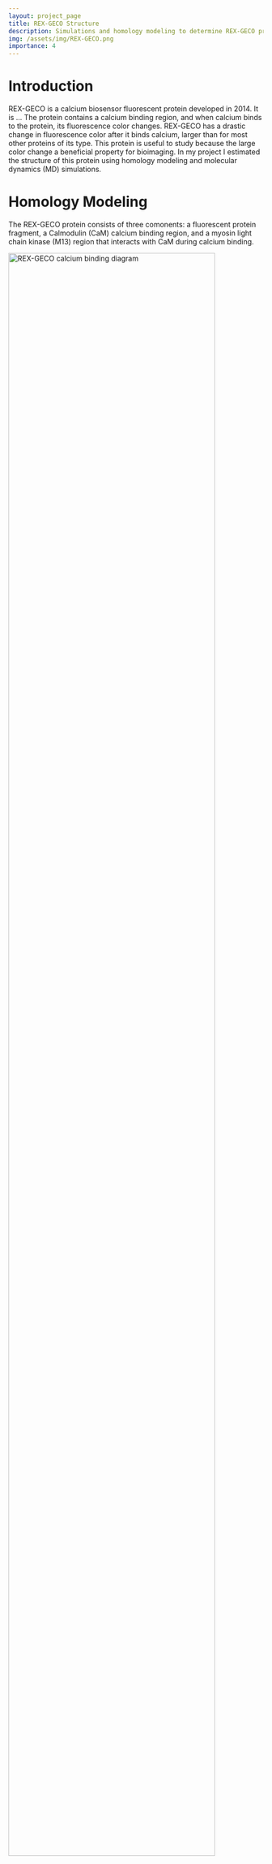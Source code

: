 ```yaml
---
layout: project_page
title: REX-GECO Structure
description: Simulations and homology modeling to determine REX-GECO protein structure.
img: /assets/img/REX-GECO.png
importance: 4
---
```


# Introduction
REX-GECO is a calcium biosensor fluorescent protein developed in 2014. It is ...  The protein contains a calcium binding region, and when calcium binds to the protein, its fluorescence color changes. REX-GECO has a drastic change in fluorescence color after it binds calcium, larger than for most other proteins of its type. This protein is useful to study because the large color change a beneficial property for bioimaging. In my project I estimated the structure of this protein using homology modeling and molecular dynamics (MD) simulations.

# Homology Modeling
The REX-GECO protein consists of three comonents: a fluorescent protein fragment, a Calmodulin (CaM) calcium binding region, and a myosin light chain kinase (M13) region that interacts with CaM during calcium binding. 

<img class="img-responsive mx-auto d-block" style="width: 90%;" src="{{ '/assets/img/REX-GECO-proteins.png' | absolute_url }}" alt="REX-GECO calcium binding diagram" data-zoomable>


When calcium ions bind to CaM, its structure changes drastically, and this change also impacts the adjacent fluorescent protein region, causing its photochemistry to change. To determine what these structural differences are, I created 5 structural predictions for the protein with and without calcium. REX-GECO does not have a structure that has been determined from experiments. However, the structure for its parent protein, R-GECO, is available (pdb: 4i2y). I used the MODELLER homology modeling software to generate structural predictions. Homology modeling is a method for generating predictions for unknown protein structures using structures from already known structures. This software takes one or more protein structures along with their amino acid sequences, and uses this information to predict the structure of a target amino acid sequence.

# Molecular Dynamics Simulations
Next, I performed molecular dynamics (MD) simualtions on each of these generated structures. These simulations provide many structural snapshots of the protein, which I then used to predict aggregate structural properties. Each of these simulations was carried out for xx million steps, and a snapshot of the system is saved every ... steps. Once they completed, I collected the saved snapshots and analyzed them in Python using the MDAnalysis package.

# Results
The dihedral angles on the chromophore are important structural features that influence the photochemistry of the protein. The chromophore is molecular fragment that is responsible for the protein's fluorescence, and it is shown below.

<img class="img-responsive mx-auto d-block" style="width: 50%;" src="{{ '/assets/img/REX-GECO-dihedral-diagram.svg' | absolute_url }}" alt="REX-GECO dihedral diagram" data-zoomable>


I measured the distribution of the $$\tau$$ and $$\phi$$ dihedral angles shown in the figure. After aggregating the measurements from all 10 simulations, I plotted the density estimate of the angle distribution.

<img class="img-responsive mx-auto d-block" style="width: 70%;" src="{{ '/assets/img/REX-GECO-dihedrals.svg' | absolute_url }}" alt="REX-GECO dihedral angle distribution">

On average, $$\tau$$ is xx when calcium is bound to the protein and xx when it is not, similarly, $$\phi$$ is xx and xx for the same situation. These distributions show that both the $$\tau$$ and $$\phi$$ angles tend to be larger in magnitude when calcium is not bound to the protein. This suggests that the chromophore is more twisted when there is no calcium present. Combining this observation with experimental results, a theory for why the two protein forms differ in their photochemistry emerged: the more twisted state .......




<div class="center-block text-center">
  <a class="btn btn-sm" role="button" href="{{ '/assets/pdf/Senior-Thesis.pdf' | absolute_url }}">Senior Thesis</a>
</div>